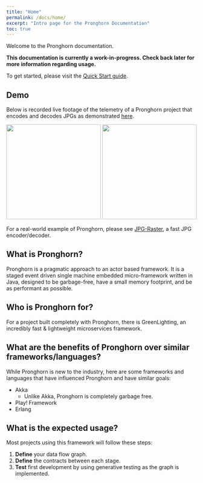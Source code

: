 ```yaml
---
title: "Home"
permalink: /docs/home/
excerpt: "Intro page for the Pronghorn Documentation"
toc: true
---
```

Welcome to the Pronghorn documentation.

**This documentation is currently a work-in-progress. Check back later for more information regarding usage.**

To get started, please visit the [Quick Start guide](../quick-start-guide).

## Demo
Below is recorded live footage of the telemetry of a Pronghorn project that encodes and decodes JPGs as demonstrated
[here](/Pronghorn/docs/jpg-raster).

<img style="width:250px;" src="/Pronghorn/assets/gifs/decoding-jpgs-1.gif" />
<img style="width:250px;" src="/Pronghorn/assets/gifs/encoding-jpgs-1.gif" />

For a real-world example of Pronghorn, please see [JPG-Raster](https://objectcomputing.github.io/Pronghorn/docs/jpg-raster/), a fast JPG encoder/decoder.

## What is Pronghorn?
Pronghorn is a pragmatic approach to an actor based framework. It is a staged event driven single machine embedded micro-framework written in Java, designed to be garbage-free, have a small memory footprint, and be as performant as possible.

## Who is Pronghorn for?
For a project built completely with Pronghorn, there is GreenLighting, an incredibly fast & lightweight microservices framework.

## What are the benefits of Pronghorn over similar frameworks/languages?
While Pronghorn is new to the industry, here are some frameworks and languages that have influenced Pronghorn and have similar goals:
* Akka
  * Unlike Akka, Pronghorn is completely garbage free.
* Play! Framework
* Erlang

## What is the expected usage?
Most projects using this framework will follow these steps:

1. **Define** your data flow graph.
2. **Define** the contracts between each stage.
3. **Test** first development by using generative testing as the graph is implemented.
